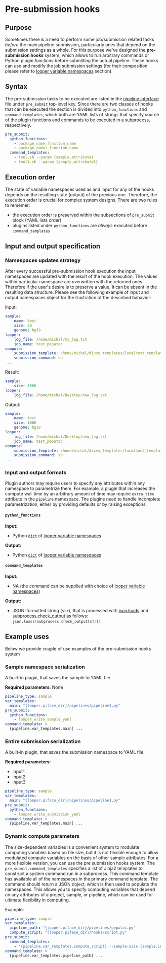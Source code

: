 # Pre-submission hooks

## Purpose

Sometimes there is a need to perform some job/submission related tasks *before* the main pipeline submission, particularly ones that depend on the submission settings as a whole. For this purpose we've designed the **pre-submission hooks** system, which allows to run arbitrary commands or Python plugin functions before submitting the actual pipeline. These hooks can use and modify the job submission settings (for their composition please refer to [looper variable namespaces](variable-namespaces.md) section).

## Syntax

The pre-submission tasks to be executed are listed in the [pipeline interface](pipeline-interface-specification.md) file under `pre_submit` top-level key. Since there are two classes of hooks that can be executed the section is divided into `python_functions` and `command_templates`, which both are YAML lists of strings that specify source of the plugin functions and commands to be executed in a subprocess, respectively.

```yaml
pre_submit:
  python_functions: 
    - package_name.function_name
    - package_name1.function_name
  command_templates: 
    - tool.sh --param {sample.attribute}
    - tool1.sh --param {sample.attribute1}
```

## Execution order

The state of variable namespaces used as and input for any of the hooks depends on the resulting state (output) of the previous one. Therefore, the execution order is crucial for complex system designs. There are two rules to rememer:

 - the execution order is preserved within the subsections of `pre_submit` block (YAML lists order)
 - plugins listed under `python_functions` are *always* executed before `command_templates`

## Input and output specification

### Namespaces updates strategy

After every successful pre-submission hook execution the input namespaces are updated with the result of the hook execution. The values within particular namespace are overwritten with the returned ones. Therefore if the user's desire is to preserve a value, it can be absent in the resulting data structure. Please see the following example of input and output namespaces object for the illustration of the described bahavior:

Input:
```yaml
sample:
    name: test
    size: 30
    genome: hg38
looper:
    log_file: /home/michal/my_log.txt
    job_name: test_pepatac
compute:
    submission_template: /home/michal/divvy_templates/localhost_template.sub
    submission_command: sh
...
``` 

Result:
```yaml
sample:
    size: 1000
looper:
    log_file: /home/michal/Desktop/new_log.txt
```

Output:
```yaml
sample:
    name: test
    size: 1000
    genome: hg38
looper:
    log_file: /home/michal/Desktop/new_log.txt
    job_name: test_pepatac
compute:
    submission_template: /home/michal/divvy_templates/localhost_template.sub
    submission_command: sh
...
```

### Input and output formats

Plugin authors may require users to specify any attributes within any namespace to parametrize them. For example, a plugin that increases the compute wall time by an arbitrary amount of time may require `extra_time` attribute in the `pipeline` namespace. The plugins need to handle incomplete parametrization, either by providing defaults or by raising exceptions.
 
#### `python_functions`

**Input:**
 - Python [`dict`](https://docs.python.org/3/tutorial/datastructures.html#dictionaries) of [looper variable namespaces](variable-namespaces.md)
 
**Output:**
 - Python [`dict`](https://docs.python.org/3/tutorial/datastructures.html#dictionaries) of [looper variable namespaces](variable-namespaces.md)

#### `command_templates`

**Input:**
 - NA (the command can be supplied with choice of [looper variable namespaces](variable-namespaces.md))
 
**Output:**
 - JSON-formatted string (`str`), that is processed with [json.loads](https://docs.python.org/3/library/json.html#json.loads) and [subprocess.check_output](https://docs.python.org/3/library/subprocess.html#subprocess.check_output) as follows: `json.loads(subprocess.check_output(str))` 
 
 
 
## Example uses

Below we provide couple of use examples of the pre-submission hooks system

### Sample namespace serialization

A built-in plugin, that saves the sample to YAML file.

**Required parameters:** None

```yaml
pipeline_type: sample
var_templates:
  main: "{looper.piface_dir}/pipelines/pipeline1.py"
pre_submit:
  python_functions:
    - looper.write_sample_yaml
command_template: >
  {pipeline.var_templates.main} ...
```

### Entire submission serialization

A built-in plugin, that saves the submission namespace to YAML file.

**Required parameters:**
- input1
- input2
- input3

```yaml
pipeline_type: sample
var_templates:
  main: "{looper.piface_dir}/pipelines/pipeline1.py"
pre_submit:
  python_functions:
    - looper.write_submission_yaml
command_template: >
  {pipeline.var_templates.main} ...
```

### Dynamic compute parameters 

The size-dependent variables is a convenient system to modulate computing variables based on file size, but it is not flexible enough to allow modulated compute variables on the basis of other sample attributes. For a more flexible version, you can use the pre submission hooks system. The `pre_submit.command_templates` specifies a list of Jinja2 templates to construct a system command run in a subprocess. This command template has available all of the namespaces in the primary command template. The command should return a JSON object, which is then used to populate the namespaces. This allows you to specify computing variables that depend on any attributes of a project, sample, or pipeline, which can be used for ultimate flexibility in computing.

Example:

```yaml
pipeline_type: sample
var_templates:
  pipeline_path: "{looper.piface_dir}/pipelines/pepatac.py"
  compute_script: "{looper.piface_dir}/hooks/script.py"
pre_submit:
  command_templates: 
    - "{pipeline.var_templates.compute_script} --sample-size {sample.input_size} --genome {sample.genome}"    
command_template: >
  {pipeline.var_templates.pipeline_path} ...
```